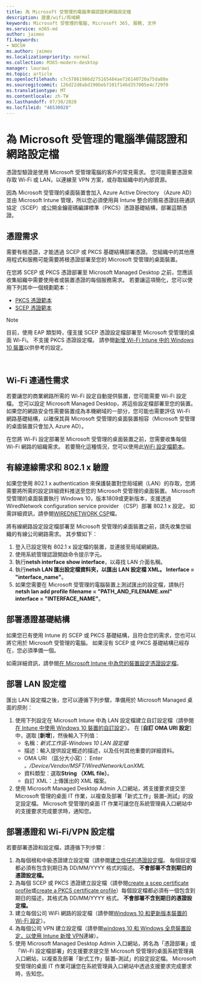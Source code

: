```yaml
---
title: 為 Microsoft 受管理的電腦準備認證和網路設定檔
description: 證書/wifi/局域網
keywords: Microsoft 受管理的電腦, Microsoft 365, 服務, 文件
ms.service: m365-md
author: jaimeo
f1.keywords:
- NOCSH
ms.author: jaimeo
ms.localizationpriority: normal
ms.collection: M365-modern-desktop
manager: laurawi
ms.topic: article
ms.openlocfilehash: c7c57861986d275165484ae726140720a75da88e
ms.sourcegitcommit: 126d22d8abd190beb7101f14bd357005e4c729f0
ms.translationtype: MT
ms.contentlocale: zh-TW
ms.lasthandoff: 07/30/2020
ms.locfileid: "46530028"
---
```

# <a name="prepare-certificates-and-network-profiles-for-microsoft-managed-desktop"></a>為 Microsoft 受管理的電腦準備認證和網路設定檔  
 
憑證型驗證是使用 Microsoft 受管理電腦的客戶的常見需求。 您可能需要憑證來存取 Wi-Fi 或 LAN，以連線至 VPN 方案，或存取組織中的內部資源。   
 
因為 Microsoft 受管理的桌面裝置會加入 Azure Active Directory （Azure AD）並由 Microsoft Intune 管理，所以您必須使用與 Intune 整合的簡易憑證註冊通訊協定（SCEP）或公開金鑰密碼編譯標準（PKCS）憑證基礎結構，部署這類憑證。    
 
## <a name="certificate-requirements"></a>憑證需求 
 
需要有根憑證，才能透過 SCEP 或 PKCS 基礎結構部署憑證。 您組織中的其他應用程式和服務可能需要將根憑證部署至您的 Microsoft 受管理的桌面裝置。    
 
在您將 SCEP 或 PKCS 憑證部署至 Microsoft Managed Desktop 之前，您應該收集組織中需要使用者或裝置憑證的每個服務需求。 若要讓這項簡化，您可以使用下列其中一個規劃範本：  
 
- [PKCS 憑證範本](https://github.com/MicrosoftDocs/microsoft-365-docs/raw/public/microsoft-365/managed-desktop/get-ready/downloads/PKCS-certificate-template.xlsx) 
- [SCEP 憑證範本](https://github.com/MicrosoftDocs/microsoft-365-docs/raw/public/microsoft-365/managed-desktop/get-ready/downloads/SCEP-certificate-template.xlsx)

>[!NOTE]
>目前，使用 EAP 類型時，僅支援 SCEP 憑證設定檔部署至 Microsoft 受管理的桌面 Wi-Fi。 不支援 PKCS 憑證設定檔。 請參閱[新增 Wi-Fi Intune 中的 Windows 10 裝置](https://docs.microsoft.com/intune/wi-fi-settings-windows)以供參考的設定。

  
## <a name="wi-fi-connectivity-requirements"></a>Wi-Fi 連通性需求

若要讓您的商業網路所需的 Wi-Fi 設定自動提供裝置，您可能需要 Wi-Fi 設定檔。 您可以設定 Microsoft Managed Desktop，將這些設定檔部署至您的裝置。 如果您的網路安全性需要裝置成為本機網域的一部分，您可能也需要評估 Wi-Fi 網路基礎結構，以確保其與 Microsoft 受管理的桌面裝置相容（Microsoft 受管理的桌面裝置只會加入 Azure AD）。 
 
在您將 Wi-Fi 設定部署至 Microsoft 受管理的桌面裝置之前，您需要收集每個 Wi-Fi 網路的組織需求。 若要簡化這種情況，您可以使用此[WiFi 設定檔範本](https://github.com/MicrosoftDocs/microsoft-365-docs/raw/public/microsoft-365/managed-desktop/get-ready/downloads/WiFi-profile-template.xlsx)。
 
 
## <a name="wired-connectivity-requirements-and-8021x-authentication"></a>有線連線需求和 802.1 x 驗證 
 
如果您使用 802.1 x authentication 來保護裝置對您局域網（LAN）的存取，您將需要將所需的設定詳細資料推送至您的 Microsoft 受管理的桌面裝置。 Microsoft 受管理的桌面裝置執行 Windows 10，版本1809或更新版本，支援透過 WiredNetwork configuration service provider （CSP）部署 802.1 x 設定。 如需詳細資訊，請參閱[WIREDNETWORK CSP](https://docs.microsoft.com/windows/client-management/mdm/wirednetwork-csp)檔。 
 
將有線網路設定設定檔部署至 Microsoft 受管理的桌面裝置之前，請先收集您組織的有線公司網路需求。 其步驟如下： 
 
 
1. 登入已設定現有 802.1 x 設定檔的裝置，並連接至局域網網路。  
2. 使用系統管理認證開啟命令提示字元。 
3. 執行**netsh interface show interface**，以尋找 LAN 介面名稱。 
4. 執行**netsh LAN 匯出設定檔資料夾，以匯出 LAN 設定檔 XML。 Interface = "interface_name"**。 
5. 如果您需要在 Microsoft 受管理的電腦裝置上測試匯出的設定檔，請執行**netsh lan add profile filename = "PATH_AND_FILENAME.xml" interface = "INTERFACE_NAME"**。 
 
 
## <a name="deploy-certificate-infrastructure"></a>部署憑證基礎結構  
 
如果您已有使用 Intune 的 SCEP 或 PKCS 基礎結構，且符合您的需求，您也可以將它用於 Microsoft 受管理的電腦。 如果沒有 SCEP 或 PKCS 基礎結構已經存在，您必須準備一個。  
 
如需詳細資訊，請參閱[在 Microsoft Intune 中為您的裝置設定憑證設定檔](https://docs.microsoft.com/intune/certificates-configure)。 
 
 
 
## <a name="deploy-a-lan-profile"></a>部署 LAN 設定檔 
 
匯出 LAN 設定檔之後，您可以遵循下列步驟，準備用於 Microsoft Managed 桌面的原則：   
 
1. 使用下列設定在 Microsoft Intune 中為 LAN 設定檔建立自訂設定檔（請參閱[在 Intune 中使用 Windows 10 裝置的自訂設定](https://docs.microsoft.com/intune/custom-settings-windows-10)）。 在 [**自訂 OMA URI 設定**] 中，選取 [**新增**]，然後輸入下列值： 
    - 名稱：*新式工作區-Windows 10 LAN 設定檔* 
    - 描述：輸入提供設定概述的描述，以及任何其他重要的詳細資料。 
    - OMA URI （區分大小寫）： Enter *。/Device/Vendor/MSFT/WiredNetwork/LanXML*
    - 資料類型：選取**String （XML file）**。 
    - 自訂 XML：上傳匯出的 XML 檔案。
2. 使用 Microsoft Managed Desktop Admin 入口網站，將支援要求提交至 Microsoft 管理的桌面 IT 作業，以複查及部署「新式工作」裝置–測試」的設定設定檔。 Microsoft 受管理的桌面 IT 作業可讓您在系統管理員入口網站中的支援要求完成要求時，通知您。
 
## <a name="deploy-certificates-and-wi-fivpn-profile"></a>部署憑證和 Wi-Fi/VPN 設定檔 
 
 
若要部署憑證和設定檔，請遵循下列步驟：

1. 為每個根和中級憑證建立設定檔（請參閱[建立信任的憑證設定檔](https://docs.microsoft.com/intune/protect/certificates-configure#step-3-create-trusted-certificate-profiles)。 每個設定檔都必須有包含到期日為 DD/MM/YYYY 格式的描述。 **不會部署不含到期日的憑證設定檔。**
2. 為每個 SCEP 或 PKCS 憑證建立設定檔（請參閱[create a scep certificate profile](https://docs.microsoft.com/intune/protect/certificates-scep-configure#create-a-scep-certificate-profile)或[create a PKCS certificate profile](https://docs.microsoft.com/intune/protect/certficates-pfx-configure#create-a-pkcs-certificate-profile)）每個設定檔都必須有一個包含到期日的描述，其格式為 DD/MM/YYYY 格式。 **不會部署不含到期日的憑證設定檔。**
3. 建立每個公司 WiFi 網路的設定檔（請參閱[Windows 10 和更新版本裝置的 Wi-Fi 設定](https://docs.microsoft.com/intune/wi-fi-settings-windows)）。
4. 為每個公司 VPN 建立設定檔（請參閱[windows 10 和 Windows 全息裝置設定，以使用 Intune 新增 VPN](https://docs.microsoft.com/intune/vpn-settings-windows-10)連線）。
5. 使用 Microsoft Managed Desktop Admin 入口網站，將名為「憑證部署」或「Wi-Fi 設定檔部署」的支援要求提交至 Microsoft 受管理的桌面系統管理員入口網站，以複查及部署「新式工作」裝置–測試」的設定設定檔。 Microsoft 受管理的桌面 IT 作業可讓您在系統管理員入口網站中透過支援要求完成要求時，告知您。 
 
 
